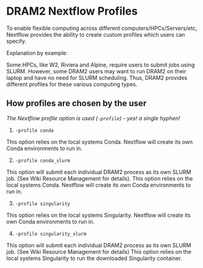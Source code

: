 # DRAM2 Nextflow Profiles

To enable flexible computing across different computers/HPCs/Servers/etc, Nextflow provides the ability to create custom profiles which users can specify.

Explanation by example:

Some HPCs, like W2, Riviera and Alpine, require users to submit jobs using SLURM. However, some DRAM2 users may want to run DRAM2 on their laptop and have no need for SLURM scheduling. Thus, DRAM2 provides different profiles for these various computing types.


## How profiles are chosen by the user

*The Nextflow profile option is used (`-profile`) - yes! a single hyphen!*

1) `-profile conda`
   
  This option relies on the local systems Conda. Nextflow will create its own Conda environments to run in. 

2) `-profile conda_slurm`
   
  This option will submit each individual DRAM2 process as its own SLURM job. (See Wiki Resource Management for details).
  This option relies on the local systems Conda. Nextflow will create its own Conda environments to run in. 

3) `-profile singularity`
   
  This option relies on the local systems Singularity. Nextflow will create its own Conda environments to run in. 

4) `-profile singularity_slurm`
   
  This option will submit each individual DRAM2 process as its own SLURM job. (See Wiki Resource Management for details)
  This option relies on the local systems Singularity to run the downloaded Singularity container.  

